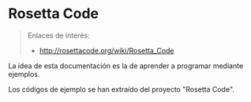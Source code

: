 
# Rosetta Code

> Enlaces de interés:
> * http://rosettacode.org/wiki/Rosetta_Code

La idea de esta documentación es la de aprender a programar mediante ejemplos.

Los códigos de ejemplo se han extraído del proyecto "Rosetta Code".


